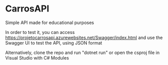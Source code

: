# CarrosAPI
Simple API made for educational purposes

In order to test it, you can access https://projetocarrosapi.azurewebsites.net/Swagger/index.html and use the Swagger UI to test the API, using JSON format

Alternatively, clone the repo and run "dotnet run" or open the csproj file in Visual Studio with C# Modules
